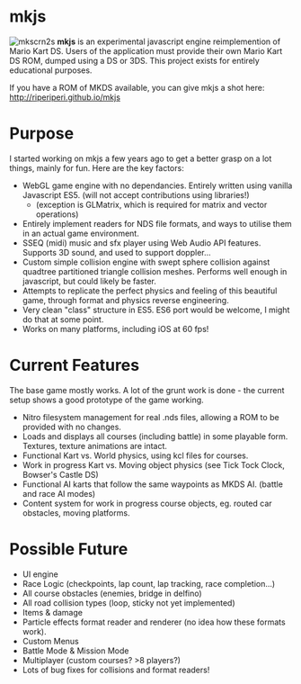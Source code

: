 # mkjs
![mkscrn2s](https://cloud.githubusercontent.com/assets/6294155/25496279/34c8808c-2b78-11e7-90ee-b0d1350244bb.png)
**mkjs** is an experimental javascript engine reimplemention of Mario Kart DS. Users of the application must provide their own Mario Kart DS ROM, dumped using a DS or 3DS. This project exists for entirely educational purposes.

If you have a ROM of MKDS available, you can give mkjs a shot here:
http://riperiperi.github.io/mkjs

# Purpose
I started working on mkjs a few years ago to get a better grasp on a lot things, mainly for fun. Here are the key factors:

- WebGL game engine with no dependancies. Entirely written using vanilla Javascript ES5. (will not accept contributions using libraries!)
   - (exception is GLMatrix, which is required for matrix and vector operations)
- Entirely implement readers for NDS file formats, and ways to utilise them in an actual game environment.
- SSEQ (midi) music and sfx player using Web Audio API features. Supports 3D sound, and used to support doppler...
- Custom simple collision engine with swept sphere collision against quadtree partitioned triangle collision meshes. Performs well enough in javascript, but could likely be faster.
- Attempts to replicate the perfect physics and feeling of this beautiful game, through format and physics reverse engineering.
- Very clean "class" structure in ES5. ES6 port would be welcome, I might do that at some point.
- Works on many platforms, including iOS at 60 fps!

# Current Features
The base game mostly works. A lot of the grunt work is done - the current setup shows a good prototype of the game working.

- Nitro filesystem management for real .nds files, allowing a ROM to be provided with no changes.
- Loads and displays all courses (including battle) in some playable form. Textures, texture animations are intact.
- Functional Kart vs. World physics, using kcl files for courses.
- Work in progress Kart vs. Moving object physics (see Tick Tock Clock, Bowser's Castle DS)
- Functional AI karts that follow the same waypoints as MKDS AI. (battle and race AI modes)
- Content system for work in progress course objects, eg. routed car obstacles, moving platforms.

# Possible Future
- UI engine
- Race Logic (checkpoints, lap count, lap tracking, race completion...)
- All course obstacles (enemies, bridge in delfino)
- All road collision types (loop, sticky not yet implemented)
- Items & damage
- Particle effects format reader and renderer (no idea how these formats work).
- Custom Menus
- Battle Mode & Mission Mode
- Multiplayer (custom courses? >8 players?)
- Lots of bug fixes for collisions and format readers!